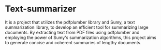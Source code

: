 # Text-summarizer
It is a project that utilizes the pdfplumber library and Sumy, a text summarization library, to develop an efficient tool for summarizing large documents. By extracting text from PDF files using pdfplumber and employing the power of Sumy's summarization algorithms, this project aims to generate concise and coherent summaries of lengthy documents.
